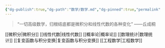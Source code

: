 ```yaml
---
{"dg-publish":true,"dg-path":"数学/数学.md","dg-pinned":true,"permalink":"/数学/数学/","pinned":true,"dgPassFrontmatter":true,"noteIcon":"","created":"2024-05-21T15:20:28.303+08:00","updated":"2024-05-23T22:53:39.528+08:00"}
---
```


>“一切高级数学，归根结底都是微积分和线性代数的各种变化”
>——丘成桐

[[微积分\|微积分]]
[[线性代数\|线性代数]]
[[概率论\|概率论]]
[[数理统计\|数理统计]]
[[复变函数与积分变换\|复变函数与积分变换]]
[[工程数学\|工程数学]]



